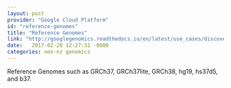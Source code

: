 ```yaml
---
layout: post
provider: "Google Cloud Platform"
id: "reference-genomes"
title: "Reference Genomes"
link: "http://googlegenomics.readthedocs.io/en/latest/use_cases/discover_public_data/reference_genomes.html"
date:   2017-02-20 12:27:31 -0800
categories: non-nz genomics
---
```


Reference Genomes such as GRCh37, GRCh37lite, GRCh38, hg19, hs37d5, and b37.
